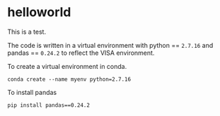 # helloworld
This is a test.

The code is written in a virtual environment with python == `2.7.16` and pandas == `0.24.2` to reflect the VISA environment.

To create a virtual environment in conda.
```
conda create --name myenv python=2.7.16
```
To install pandas
```
pip install pandas==0.24.2
```
